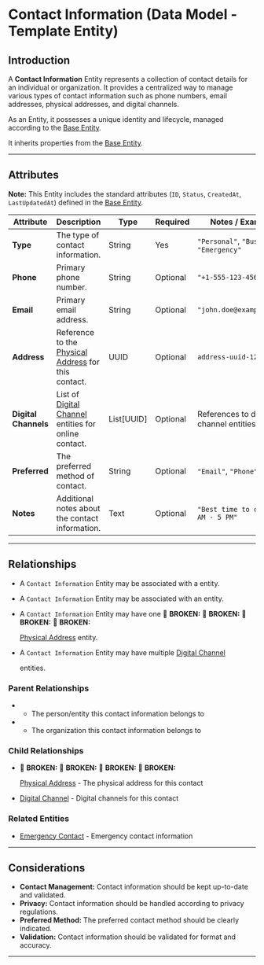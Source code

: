 # **Contact Information** (Data Model - Template Entity)

## **Introduction**

A **Contact Information** Entity represents a collection of contact details for an individual or organization. It
provides a centralized way to manage various types of contact information such as phone numbers, email addresses,
physical addresses, and digital channels.

As an Entity, it possesses a unique identity and lifecycle, managed according to the [Base Entity](../foundation/base_entity.md).

It inherits properties from the [Base Entity](../foundation/base_entity.md).

---

## **Attributes**

**Note:** This Entity includes the standard attributes (`ID`, `Status`, `CreatedAt`, `LastUpdatedAt`) defined in the [Base Entity](../foundation/base_entity.md).

| Attribute            | Description                                                                                                                                                                   | Type       | Required | Notes / Example                           |
| -------------------- | ----------------------------------------------------------------------------------------------------------------------------------------------------------------------------- | ---------- | -------- | ----------------------------------------- |
| **Type**             | The type of contact information.                                                                                                                                              | String     | Yes      | `"Personal"`, `"Business"`, `"Emergency"` |
| **Phone**            | Primary phone number.                                                                                                                                                         | String     | Optional | `"+1-555-123-4567"`                       |
| **Email**            | Primary email address.                                                                                                                                                        | String     | Optional | `"john.doe@example.com"`                  |
| **Address**          | Reference to the [Physical Address](attributes/address.md) for this contact. | UUID       | Optional | `address-uuid-123`                        |
| **Digital Channels** | List of [Digital Channel](../media/digital_channel.md) entities for online contact.                                                                             | List[UUID] | Optional | References to digital channel entities    |
| **Preferred**        | The preferred method of contact.                                                                                                                                              | String     | Optional | `"Email"`, `"Phone"`, `"SMS"`             |
| **Notes**            | Additional notes about the contact information.                                                                                                                               | Text       | Optional | `"Best time to call: 9 AM - 5 PM"`        |

---

## **Relationships**

- A `Contact Information` Entity may be associated with a entity.
- A `Contact Information` Entity may be associated with an entity.
- A `Contact Information` Entity may have one 🚨 **BROKEN:** 🚨 **BROKEN:** 🚨 **BROKEN:** 🚨 **BROKEN:**

  [Physical Address](attributes/address.md) entity.

- A `Contact Information` Entity may have multiple [Digital Channel](../media/digital_channel.md)

  entities.

### Parent Relationships

- - The person/entity this contact information belongs to
- - The organization this contact information belongs to

### Child Relationships

- 🚨 **BROKEN:** 🚨 **BROKEN:** 🚨 **BROKEN:** 🚨 **BROKEN:**

  [Physical Address](attributes/address.md) - The physical address for this contact

- [Digital Channel](../media/digital_channel.md) - Digital channels for this contact

### Related Entities

- [Emergency Contact](../identity/attributes/emergency_contact.md) - Emergency contact information

---

## **Considerations**

- **Contact Management:** Contact information should be kept up-to-date and validated.
- **Privacy:** Contact information should be handled according to privacy regulations.
- **Preferred Method:** The preferred contact method should be clearly indicated.
- **Validation:** Contact information should be validated for format and accuracy.

---
